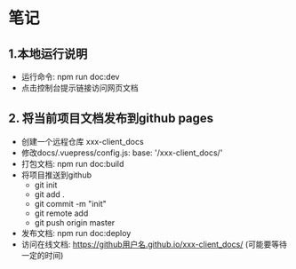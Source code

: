 # 笔记

## 1.本地运行说明
- 运行命令: npm run doc:dev
- 点击控制台提示链接访问网页文档

## 2. 将当前项目文档发布到github pages
- 创建一个远程仓库 xxx-client_docs
- 修改docs/.vuepress/config.js: base: '/xxx-client_docs/'
- 打包文档: npm run doc:build
- 将项目推送到github
  - git init
  - git add .
  - git commit -m "init"
  - git remote add 
  - git push origin master
- 发布文档: npm run doc:deploy
- 访问在线文档: https://github用户名.github.io/xxx-client_docs/ (可能要等待一定的时间)


